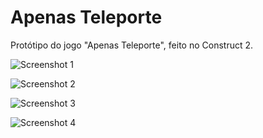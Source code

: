 # Apenas Teleporte

Protótipo do jogo "Apenas Teleporte", feito no Construct 2.

![Screenshot 1](http://i.imgur.com/H2mLAR3.png)

![Screenshot 2](http://i.imgur.com/FGsgTmf.png)

![Screenshot 3](http://i.imgur.com/fo9ncme.png)

![Screenshot 4](http://i.imgur.com/IOLwNML.png)
